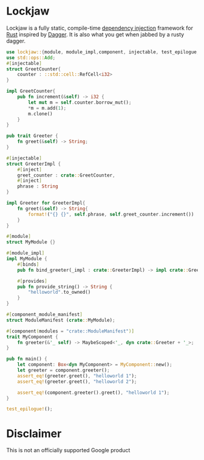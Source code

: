 # Lockjaw

Lockjaw is a fully static, compile-time [dependency injection](https://en.wikipedia.org/wiki/Dependency_injection) framework for [Rust](https://www.rust-lang.org/) inspired by [Dagger](https://dagger.dev).
It is also what you get when jabbed by a rusty dagger.

```rust
use lockjaw::{module, module_impl,component, injectable, test_epilogue, component_module_manifest, MaybeScoped};
use std::ops::Add;
#[injectable]
struct GreetCounter{
    counter : ::std::cell::RefCell<i32>
}

impl GreetCounter{
    pub fn increment(&self) -> i32 {
        let mut m = self.counter.borrow_mut();
        *m = m.add(1);
        m.clone()
    }
}

pub trait Greeter {
    fn greet(&self) -> String;
}

#[injectable]
struct GreeterImpl {
    #[inject]
    greet_counter : crate::GreetCounter,
    #[inject]
    phrase : String
}

impl Greeter for GreeterImpl{
    fn greet(&self) -> String{
        format!("{} {}", self.phrase, self.greet_counter.increment())
    }
}

#[module]
struct MyModule {}

#[module_impl]
impl MyModule {
    #[binds]
    pub fn bind_greeter(_impl : crate::GreeterImpl) -> impl crate::Greeter {}

    #[provides]
    pub fn provide_string() -> String {
        "helloworld".to_owned()
    }
}

#[component_module_manifest]
struct ModuleManifest (crate::MyModule);

#[component(modules = "crate::ModuleManifest")]
trait MyComponent {
    fn greeter(&'_ self) -> MaybeScoped<'_, dyn crate::Greeter + '_>;
}

pub fn main() {
    let component: Box<dyn MyComponent> = MyComponent::new();
    let greeter = component.greeter();
    assert_eq!(greeter.greet(), "helloworld 1");
    assert_eq!(greeter.greet(), "helloworld 2");

    assert_eq!(component.greeter().greet(), "helloworld 1");
}

test_epilogue!();
```

# Disclaimer

This is not an officially supported Google product

